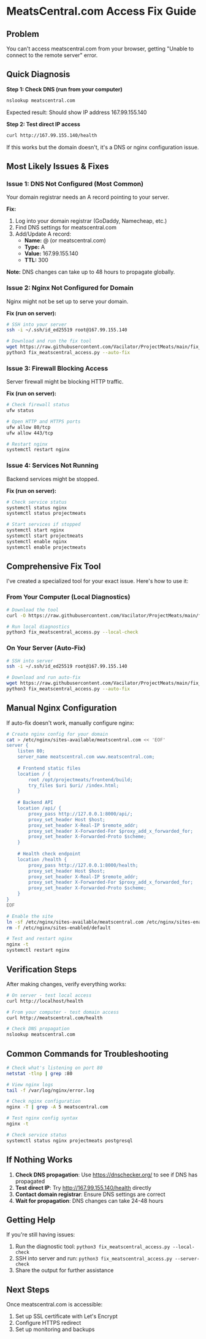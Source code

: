 # MeatsCentral.com Access Fix Guide

## Problem
You can't access meatscentral.com from your browser, getting "Unable to connect to the remote server" error.

## Quick Diagnosis

**Step 1: Check DNS (run from your computer)**
```bash
nslookup meatscentral.com
```
Expected result: Should show IP address 167.99.155.140

**Step 2: Test direct IP access**
```bash
curl http://167.99.155.140/health
```
If this works but the domain doesn't, it's a DNS or nginx configuration issue.

## Most Likely Issues & Fixes

### Issue 1: DNS Not Configured (Most Common)
Your domain registrar needs an A record pointing to your server.

**Fix:**
1. Log into your domain registrar (GoDaddy, Namecheap, etc.)
2. Find DNS settings for meatscentral.com
3. Add/Update A record:
   - **Name:** @ (or meatscentral.com)
   - **Type:** A
   - **Value:** 167.99.155.140
   - **TTL:** 300

**Note:** DNS changes can take up to 48 hours to propagate globally.

### Issue 2: Nginx Not Configured for Domain
Nginx might not be set up to serve your domain.

**Fix (run on server):**
```bash
# SSH into your server
ssh -i ~/.ssh/id_ed25519 root@167.99.155.140

# Download and run the fix tool
wget https://raw.githubusercontent.com/Vacilator/ProjectMeats/main/fix_meatscentral_access.py
python3 fix_meatscentral_access.py --auto-fix
```

### Issue 3: Firewall Blocking Access
Server firewall might be blocking HTTP traffic.

**Fix (run on server):**
```bash
# Check firewall status
ufw status

# Open HTTP and HTTPS ports
ufw allow 80/tcp
ufw allow 443/tcp

# Restart nginx
systemctl restart nginx
```

### Issue 4: Services Not Running
Backend services might be stopped.

**Fix (run on server):**
```bash
# Check service status
systemctl status nginx
systemctl status projectmeats

# Start services if stopped
systemctl start nginx
systemctl start projectmeats
systemctl enable nginx
systemctl enable projectmeats
```

## Comprehensive Fix Tool

I've created a specialized tool for your exact issue. Here's how to use it:

### From Your Computer (Local Diagnostics)
```bash
# Download the tool
curl -O https://raw.githubusercontent.com/Vacilator/ProjectMeats/main/fix_meatscentral_access.py

# Run local diagnostics
python3 fix_meatscentral_access.py --local-check
```

### On Your Server (Auto-Fix)
```bash
# SSH into server
ssh -i ~/.ssh/id_ed25519 root@167.99.155.140

# Download and run auto-fix
wget https://raw.githubusercontent.com/Vacilator/ProjectMeats/main/fix_meatscentral_access.py
python3 fix_meatscentral_access.py --auto-fix
```

## Manual Nginx Configuration

If auto-fix doesn't work, manually configure nginx:

```bash
# Create nginx config for your domain
cat > /etc/nginx/sites-available/meatscentral.com << 'EOF'
server {
    listen 80;
    server_name meatscentral.com www.meatscentral.com;
    
    # Frontend static files
    location / {
        root /opt/projectmeats/frontend/build;
        try_files $uri $uri/ /index.html;
    }
    
    # Backend API
    location /api/ {
        proxy_pass http://127.0.0.1:8000/api/;
        proxy_set_header Host $host;
        proxy_set_header X-Real-IP $remote_addr;
        proxy_set_header X-Forwarded-For $proxy_add_x_forwarded_for;
        proxy_set_header X-Forwarded-Proto $scheme;
    }
    
    # Health check endpoint
    location /health {
        proxy_pass http://127.0.0.1:8000/health;
        proxy_set_header Host $host;
        proxy_set_header X-Real-IP $remote_addr;
        proxy_set_header X-Forwarded-For $proxy_add_x_forwarded_for;
        proxy_set_header X-Forwarded-Proto $scheme;
    }
}
EOF

# Enable the site
ln -sf /etc/nginx/sites-available/meatscentral.com /etc/nginx/sites-enabled/
rm -f /etc/nginx/sites-enabled/default

# Test and restart nginx
nginx -t
systemctl restart nginx
```

## Verification Steps

After making changes, verify everything works:

```bash
# On server - test local access
curl http://localhost/health

# From your computer - test domain access  
curl http://meatscentral.com/health

# Check DNS propagation
nslookup meatscentral.com
```

## Common Commands for Troubleshooting

```bash
# Check what's listening on port 80
netstat -tlnp | grep :80

# View nginx logs
tail -f /var/log/nginx/error.log

# Check nginx configuration
nginx -T | grep -A 5 meatscentral.com

# Test nginx config syntax
nginx -t

# Check service status
systemctl status nginx projectmeats postgresql
```

## If Nothing Works

1. **Check DNS propagation**: Use https://dnschecker.org/ to see if DNS has propagated
2. **Test direct IP**: Try http://167.99.155.140/health directly
3. **Contact domain registrar**: Ensure DNS settings are correct
4. **Wait for propagation**: DNS changes can take 24-48 hours

## Getting Help

If you're still having issues:

1. Run the diagnostic tool: `python3 fix_meatscentral_access.py --local-check`
2. SSH into server and run: `python3 fix_meatscentral_access.py --server-check`
3. Share the output for further assistance

## Next Steps

Once meatscentral.com is accessible:
1. Set up SSL certificate with Let's Encrypt
2. Configure HTTPS redirect
3. Set up monitoring and backups